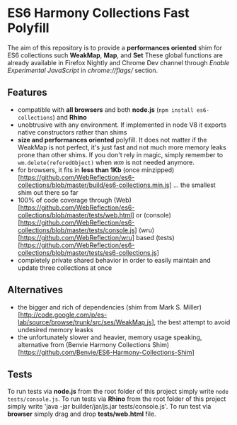 ES6 Harmony Collections Fast Polyfill
===========================================

The aim of this repository is to provide a **performances oriented** shim for ES6 collections such **WeakMap**, **Map**, and **Set**
These global functions are already available in Firefox Nightly and Chrome Dev channel through *Enable Experimental JavaScript* in *chrome://flags/* section.

Features
--------
  * compatible with **all browsers** and both **node.js** (`npm install es6-collections`) and **Rhino**
  * unobtrusive with any environment. If implemented in node V8 it exports native constructors rather than shims
  * **size and performances oriented** polyfill. It does not matter if the WeakMap is not perfect, it's just fast and not much more memory leaks prone than other shims. If you don't rely in magic, simply remember to `wm.delete(referedObject)` when *wm* is not needed anymore.
  * for browsers, it fits in **less than 1Kb** (once minzipped)[https://github.com/WebReflection/es6-collections/blob/master/build/es6-collections.min.js] ... the smallest shim out there so far
  * 100% of code coverage through (Web)[https://github.com/WebReflection/es6-collections/blob/master/tests/web.html] or (console)[https://github.com/WebReflection/es6-collections/blob/master/tests/console.js] (wru)[https://github.com/WebReflection/wru] based (tests)[https://github.com/WebReflection/es6-collections/blob/master/tests/es6-collections.js]
  * completely private shared behavior in order to easily maintain and update three collections at once

Alternatives
------------
  * the bigger and rich of dependencies (shim from Mark S. Miller)[http://code.google.com/p/es-lab/source/browse/trunk/src/ses/WeakMap.js], the best attempt to avoid undesired memory leasks
  * the unfortunately slower and heavier, memory usage speaking, alternative from (Benvie Harmony Collections Shim)[https://github.com/Benvie/ES6-Harmony-Collections-Shim]

Tests
-----
To run tests via **node.js** from the root folder of this project simply write `node tests/console.js`.
To run tests via **Rhino** from the root folder of this project simply write 'java -jar builder/jar/js.jar tests/console.js'.
To run test via **browser** simply drag and drop **tests/web.html** file.